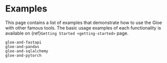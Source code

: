 # Examples

This page contains a list of examples that demonstrate how to use the Gloe with other famous tools. The basic usage examples of each functionality is available on {ref}`Getting Started <getting-started>` page.

```{toctree}
gloe-and-fastapi
gloe-and-pandas
gloe-and-sqlalchemy
gloe-and-pytorch
```